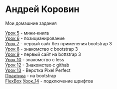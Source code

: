 # Андрей Коровин
Мои домашние задания

[Урок 5](https://akrvin.github.io/lesson_5/) - мини-книга  
[Урок 6](https://akrvin.github.io/lesson_6/) - позицианирование  
[Урок 7](https://akrvin.github.io/lesson_7/) - первый сайт без применения bootstrap 3  
[Урок 8](https://akrvin.github.io/lesson_8/) - знакомство с bootstrap 3  
[Урок 9](https://akrvin.github.io/lesson_9/) - первый сайт на bottstrap 3  
[Урок 10](https://akrvin.github.io/lesson_10/) - знакомство с less  
[Урок 12](https://akrvin.github.io/lesson_12/) - Знакомство с githab  
[Урок 13](https://akrvin.github.io/lesson_13/layout_using_flex_box/) - Верстка Pixel Perfect  
[Практика](https://akrvin.github.io/lesson_14/layout_on_bootstrap/) - на bootstrap    
[FlexBox](https://akrvin.github.io/lesson_14/layout_on_flex_box/)
[Урок_14]() - подключение шрифтов
